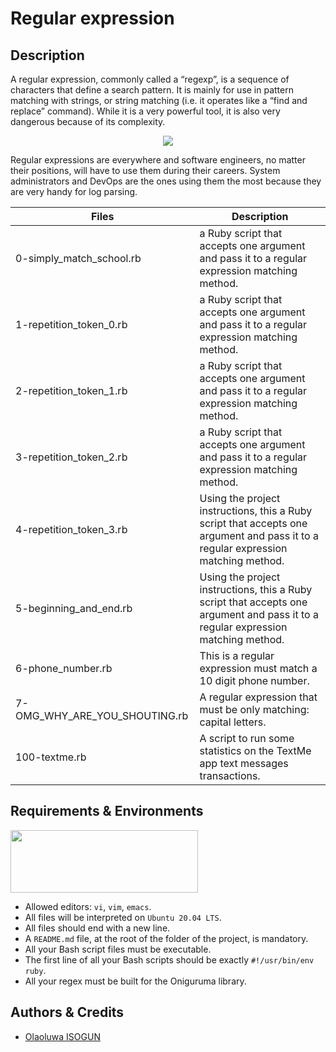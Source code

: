 # Regular expression

## Description
A regular expression, commonly called a “regexp”, is a sequence of characters that define a search pattern.  It is mainly for use in pattern matching with strings, or string matching (i.e. it operates like a “find and replace” command). While it is a very powerful tool, it is also very dangerous because of its complexity.

<p align="center">
<img src="https://alx-intranet.hbtn.io/images/contents/sysadmin/concepts/29/regex_now_2_problems.jpg" height="" width="" />
</p>

Regular expressions are everywhere and software engineers, no matter their positions, will have to use them during their careers. System administrators and DevOps are the ones using them the most because they are very handy for log parsing.

| Files | Description |
| --- | --- |
| 0-simply_match_school.rb | a Ruby script that accepts one argument and pass it to a regular expression matching method. |
| 1-repetition_token_0.rb | a Ruby script that accepts one argument and pass it to a regular expression matching method. |
| 2-repetition_token_1.rb | a Ruby script that accepts one argument and pass it to a regular expression matching method. |
| 3-repetition_token_2.rb | a Ruby script that accepts one argument and pass it to a regular expression matching method. |
| 4-repetition_token_3.rb | Using the project instructions, this a Ruby script that accepts one argument and pass it to a regular expression matching method. |
| 5-beginning_and_end.rb | Using the project instructions, this a Ruby script that accepts one argument and pass it to a regular expression matching method. |
| 6-phone_number.rb | This is a regular expression must match a 10 digit phone number. |
| 7-OMG_WHY_ARE_YOU_SHOUTING.rb | A regular expression that must be only matching: capital letters. |
| 100-textme.rb | A script to run some statistics on the TextMe app text messages transactions. |



## Requirements & Environments
<img src="https://alx-apply.hbtn.io/brand_alx/share_image_2019.jpg" width="300" height="100" />

- Allowed editors: `vi`, `vim`, `emacs`.
- All files will be interpreted on `Ubuntu 20.04 LTS`.
- All files should end with a new line.
- A `README.md` file, at the root of the folder of the project, is mandatory.
- All your Bash script files must be executable.
- The first line of all your Bash scripts should be exactly `#!/usr/bin/env ruby`.
- All your regex must be built for the Oniguruma library.

## Authors & Credits
- [Olaoluwa ISOGUN](https://@github.com/OlaoluwaISOGUN)
